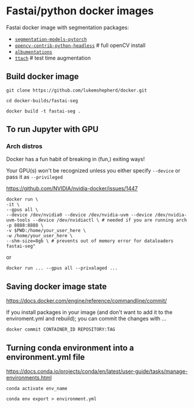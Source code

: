 # Fastai/python docker images
 
Fastai docker image with segmentation packages:
 
   - [`segmentation-models-pytorch`](https://github.com/qubvel/segmentation_models.pytorch)
   - [`opencv-contrib-python-headless`](https://github.com/opencv/opencv-python) # full openCV install
   - [`albumentations`](https://github.com/albumentations-team/albumentations)
   - [`ttach`](https://github.com/qubvel/ttach)  # test time augmentation

## Build docker image
 
`git clone https://github.com/lukemshepherd/docker.git`

`cd docker-builds/fastai-seg`

`docker build -t fastai-seg .`
 
## To run Jupyter with GPU
 
### Arch distros
 
Docker has a fun habit of breaking in (fun,) exiting ways!
 
Your GPU(s) won't be recognized unless you either specify `--device` or pass it as `--privileged`
 
https://github.com/NVIDIA/nvidia-docker/issues/1447
 
    docker run \
    -it \
    --gpus all \
    --device /dev/nvidia0 --device /dev/nvidia-uvm --device /dev/nvidia-uvm-tools --device /dev/nvidiactl \ # needed if you are running arch
    -p 8888:8888 \
    -v $PWD:/home/your_user_here \
    -w /home/your_user_here \
    --shm-size=8gb \ # prevents out of memory error for dataloaders
    fastai-seg"
    
or 

    docker run ... --gpus all --privalaged ...
 

 ## Saving docker image state
 https://docs.docker.com/engine/reference/commandline/commit/

 If you install packages in your image (and don't want to add it to the enviroment.yml and rebuild); you can commit the changes with ...

`docker commit CONTAINER_ID REPOSITORY:TAG`


## Turning conda environment into a environment.yml file
 
https://docs.conda.io/projects/conda/en/latest/user-guide/tasks/manage-environments.html
 
`conda activate env_name`
 
`conda env export > environment.yml`

<!-- ### Tips
 
Trying to de bug a docker file can be a bit hard (especially if you don't really know what you are doing like me)!
 
 
If you comment out your `CMD` line, rebuild your image and then run with an interactive shell - this allows you to move around inside your container so get a sense of what is where. -->


